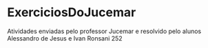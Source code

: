 # ExerciciosDoJucemar
Atividades enviadas pelo professor Jucemar e resolvido pelo alunos Alessandro de Jesus e Ivan Ronsani 252
